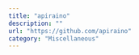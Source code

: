 ```yaml
---
title: "apiraino"
description: ""
url: "https://github.com/apiraino"
category: "Miscellaneous"
---
```

